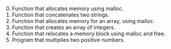 0. Function that allocates memory using malloc.
1. Function that concatenates two strings.
2. Function that allocates memory for an array, using malloc.
3. Function that creates an array of integers.
4. Function that relocates a memory block using malloc and free.
5. Program that multiplies two positive numbers.
